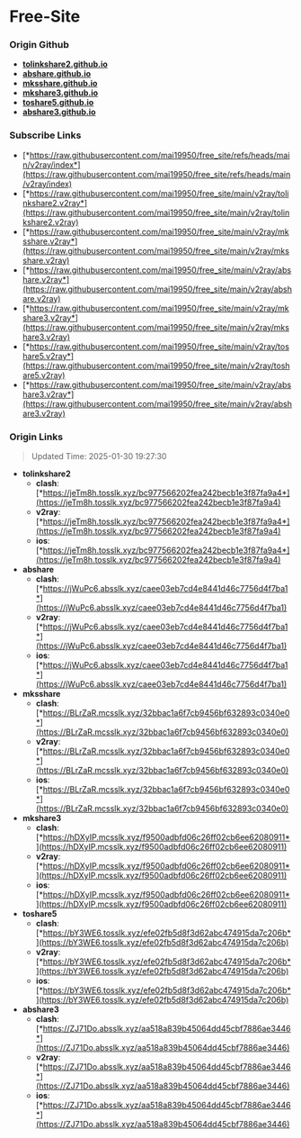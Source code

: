 # Free-Site

### Origin Github

- [**tolinkshare2.github.io**](https://github.com/tolinkshare2/tolinkshare2.github.io)
- [**abshare.github.io**](https://github.com/abshare/abshare.github.io)
- [**mksshare.github.io**](https://github.com/mksshare/mksshare.github.io)
- [**mkshare3.github.io**](https://github.com/mkshare3/mkshare3.github.io)
- [**toshare5.github.io**](https://github.com/toshare5/toshare5.github.io)
- [**abshare3.github.io**](https://github.com/abshare3/abshare3.github.io)

### Subscribe Links

- [*https://raw.githubusercontent.com/mai19950/free_site/refs/heads/main/v2ray/index*](https://raw.githubusercontent.com/mai19950/free_site/refs/heads/main/v2ray/index)
- [*https://raw.githubusercontent.com/mai19950/free_site/main/v2ray/tolinkshare2.v2ray*](https://raw.githubusercontent.com/mai19950/free_site/main/v2ray/tolinkshare2.v2ray)
- [*https://raw.githubusercontent.com/mai19950/free_site/main/v2ray/mksshare.v2ray*](https://raw.githubusercontent.com/mai19950/free_site/main/v2ray/mksshare.v2ray)
- [*https://raw.githubusercontent.com/mai19950/free_site/main/v2ray/abshare.v2ray*](https://raw.githubusercontent.com/mai19950/free_site/main/v2ray/abshare.v2ray)
- [*https://raw.githubusercontent.com/mai19950/free_site/main/v2ray/mkshare3.v2ray*](https://raw.githubusercontent.com/mai19950/free_site/main/v2ray/mkshare3.v2ray)
- [*https://raw.githubusercontent.com/mai19950/free_site/main/v2ray/toshare5.v2ray*](https://raw.githubusercontent.com/mai19950/free_site/main/v2ray/toshare5.v2ray)
- [*https://raw.githubusercontent.com/mai19950/free_site/main/v2ray/abshare3.v2ray*](https://raw.githubusercontent.com/mai19950/free_site/main/v2ray/abshare3.v2ray)

### Origin Links

> Updated Time: 2025-01-30 19:27:30

- **tolinkshare2**
  - **clash**: [*https://jeTm8h.tosslk.xyz/bc977566202fea242becb1e3f87fa9a4*](https://jeTm8h.tosslk.xyz/bc977566202fea242becb1e3f87fa9a4)
  - **v2ray**: [*https://jeTm8h.tosslk.xyz/bc977566202fea242becb1e3f87fa9a4*](https://jeTm8h.tosslk.xyz/bc977566202fea242becb1e3f87fa9a4)
  - **ios**: [*https://jeTm8h.tosslk.xyz/bc977566202fea242becb1e3f87fa9a4*](https://jeTm8h.tosslk.xyz/bc977566202fea242becb1e3f87fa9a4)
- **abshare**
  - **clash**: [*https://jWuPc6.absslk.xyz/caee03eb7cd4e8441d46c7756d4f7ba1*](https://jWuPc6.absslk.xyz/caee03eb7cd4e8441d46c7756d4f7ba1)
  - **v2ray**: [*https://jWuPc6.absslk.xyz/caee03eb7cd4e8441d46c7756d4f7ba1*](https://jWuPc6.absslk.xyz/caee03eb7cd4e8441d46c7756d4f7ba1)
  - **ios**: [*https://jWuPc6.absslk.xyz/caee03eb7cd4e8441d46c7756d4f7ba1*](https://jWuPc6.absslk.xyz/caee03eb7cd4e8441d46c7756d4f7ba1)
- **mksshare**
  - **clash**: [*https://BLrZaR.mcsslk.xyz/32bbac1a6f7cb9456bf632893c0340e0*](https://BLrZaR.mcsslk.xyz/32bbac1a6f7cb9456bf632893c0340e0)
  - **v2ray**: [*https://BLrZaR.mcsslk.xyz/32bbac1a6f7cb9456bf632893c0340e0*](https://BLrZaR.mcsslk.xyz/32bbac1a6f7cb9456bf632893c0340e0)
  - **ios**: [*https://BLrZaR.mcsslk.xyz/32bbac1a6f7cb9456bf632893c0340e0*](https://BLrZaR.mcsslk.xyz/32bbac1a6f7cb9456bf632893c0340e0)
- **mkshare3**
  - **clash**: [*https://hDXyIP.mcsslk.xyz/f9500adbfd06c26ff02cb6ee62080911*](https://hDXyIP.mcsslk.xyz/f9500adbfd06c26ff02cb6ee62080911)
  - **v2ray**: [*https://hDXyIP.mcsslk.xyz/f9500adbfd06c26ff02cb6ee62080911*](https://hDXyIP.mcsslk.xyz/f9500adbfd06c26ff02cb6ee62080911)
  - **ios**: [*https://hDXyIP.mcsslk.xyz/f9500adbfd06c26ff02cb6ee62080911*](https://hDXyIP.mcsslk.xyz/f9500adbfd06c26ff02cb6ee62080911)
- **toshare5**
  - **clash**: [*https://bY3WE6.tosslk.xyz/efe02fb5d8f3d62abc474915da7c206b*](https://bY3WE6.tosslk.xyz/efe02fb5d8f3d62abc474915da7c206b)
  - **v2ray**: [*https://bY3WE6.tosslk.xyz/efe02fb5d8f3d62abc474915da7c206b*](https://bY3WE6.tosslk.xyz/efe02fb5d8f3d62abc474915da7c206b)
  - **ios**: [*https://bY3WE6.tosslk.xyz/efe02fb5d8f3d62abc474915da7c206b*](https://bY3WE6.tosslk.xyz/efe02fb5d8f3d62abc474915da7c206b)
- **abshare3**
  - **clash**: [*https://ZJ71Do.absslk.xyz/aa518a839b45064dd45cbf7886ae3446*](https://ZJ71Do.absslk.xyz/aa518a839b45064dd45cbf7886ae3446)
  - **v2ray**: [*https://ZJ71Do.absslk.xyz/aa518a839b45064dd45cbf7886ae3446*](https://ZJ71Do.absslk.xyz/aa518a839b45064dd45cbf7886ae3446)
  - **ios**: [*https://ZJ71Do.absslk.xyz/aa518a839b45064dd45cbf7886ae3446*](https://ZJ71Do.absslk.xyz/aa518a839b45064dd45cbf7886ae3446)
